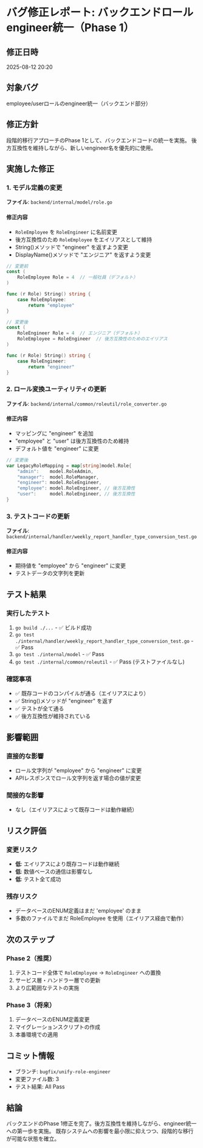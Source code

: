 # バグ修正レポート: バックエンドロールengineer統一（Phase 1）

## 修正日時
2025-08-12 20:20

## 対象バグ
employee/userロールのengineer統一（バックエンド部分）

## 修正方針
段階的移行アプローチのPhase 1として、バックエンドコードの統一を実施。
後方互換性を維持しながら、新しいengineer名を優先的に使用。

## 実施した修正

### 1. モデル定義の変更
**ファイル**: `backend/internal/model/role.go`

#### 修正内容
- `RoleEmployee` を `RoleEngineer` に名前変更
- 後方互換性のため `RoleEmployee` をエイリアスとして維持
- String()メソッドで "engineer" を返すよう変更
- DisplayName()メソッドで "エンジニア" を返すよう変更

```go
// 変更前
const (
    RoleEmployee Role = 4  // 一般社員（デフォルト）
)

func (r Role) String() string {
    case RoleEmployee:
        return "employee"
}

// 変更後
const (
    RoleEngineer Role = 4  // エンジニア（デフォルト）
    RoleEmployee = RoleEngineer  // 後方互換性のためのエイリアス
)

func (r Role) String() string {
    case RoleEngineer:
        return "engineer"
}
```

### 2. ロール変換ユーティリティの更新
**ファイル**: `backend/internal/common/roleutil/role_converter.go`

#### 修正内容
- マッピングに "engineer" を追加
- "employee" と "user" は後方互換性のため維持
- デフォルト値を "engineer" に変更

```go
// 変更後
var LegacyRoleMapping = map[string]model.Role{
    "admin":    model.RoleAdmin,
    "manager":  model.RoleManager,
    "engineer": model.RoleEngineer,
    "employee": model.RoleEngineer, // 後方互換性
    "user":     model.RoleEngineer, // 後方互換性
}
```

### 3. テストコードの更新
**ファイル**: `backend/internal/handler/weekly_report_handler_type_conversion_test.go`

#### 修正内容
- 期待値を "employee" から "engineer" に変更
- テストデータの文字列を更新

## テスト結果

### 実行したテスト
1. `go build ./...` - ✅ ビルド成功
2. `go test ./internal/handler/weekly_report_handler_type_conversion_test.go` - ✅ Pass
3. `go test ./internal/model` - ✅ Pass
4. `go test ./internal/common/roleutil` - ✅ Pass (テストファイルなし)

### 確認事項
- ✅ 既存コードのコンパイルが通る（エイリアスにより）
- ✅ String()メソッドが "engineer" を返す
- ✅ テストが全て通る
- ✅ 後方互換性が維持されている

## 影響範囲

### 直接的な影響
- ロール文字列が "employee" から "engineer" に変更
- APIレスポンスでロール文字列を返す場合の値が変更

### 間接的な影響
- なし（エイリアスによって既存コードは動作継続）

## リスク評価

### 変更リスク
- **低**: エイリアスにより既存コードは動作継続
- **低**: 数値ベースの通信は影響なし
- **低**: テスト全て成功

### 残存リスク
- データベースのENUM定義はまだ 'employee' のまま
- 多数のファイルでまだ RoleEmployee を使用（エイリアス経由で動作）

## 次のステップ

### Phase 2（推奨）
1. テストコード全体で `RoleEmployee` → `RoleEngineer` への置換
2. サービス層・ハンドラー層での更新
3. より広範囲なテストの実施

### Phase 3（将来）
1. データベースのENUM定義変更
2. マイグレーションスクリプトの作成
3. 本番環境での適用

## コミット情報
- ブランチ: `bugfix/unify-role-engineer`
- 変更ファイル数: 3
- テスト結果: All Pass

## 結論
バックエンドのPhase 1修正を完了。後方互換性を維持しながら、engineer統一への第一歩を実施。
既存システムへの影響を最小限に抑えつつ、段階的な移行が可能な状態を確立。